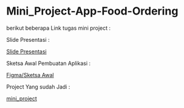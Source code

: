 # Mini_Project-App-Food-Ordering

berikut beberapa Link tugas mini project :

Slide Presentasi :

[Slide Presentasi](https://docs.google.com/presentation/d/1M2RcW6qPuVWTdh3MbFEWjH1J3hkB25t2WgxJfRciuXE/edit?usp=sharing)

Sketsa Awal Pembuatan Aplikasi :

[Figma/Sketsa Awal](https://www.figma.com/file/1GSQUwYDzawqlQF0dhRvOz/UI-Menu-Pesanan-Mini-Project?node-id=0%3A1)

Project Yang sudah Jadi :

[mini_project](https://github.com/fradricast/Mini_Project-App-Food-Ordering/tree/main/Mini_Project_Flutter/mini_project)
